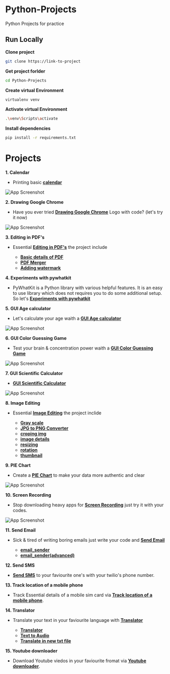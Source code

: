 # Python-Projects
Python Projects for practice

## Run Locally

**Clone project**

```bash
git clone https://link-to-project
```

**Get project forlder**

```bash
cd Python-Projects
```

**Create virtual Environment**

```bash
virtualenv venv
```

**Activate virtual Environment**

```bash
.\venv\Scripts\activate
```

**Install dependencies**

```bash
pip install -r requirements.txt
```

# Projects
**1. Calendar**
* Printing basic **[calendar](https://github.com/nandinichhajed/Python-Projects/blob/main/calendar/calendar.py")**

![App Screenshot](https://github.com/nandinichhajed/Python-Projects/blob/main/.Images/calendar.png)

**2. Drawing Google Chrome**
* Have you ever tried **[Drawing Google Chrome](https://github.com/nandinichhajed/Python-Projects/blob/main/calendar/calendar.py")** Logo with code? (let's try it now)

![App Screenshot](https://github.com/nandinichhajed/Python-Projects/blob/main/.Images/chrome.png)

**3. Editing in PDF's**
* Essential **[Editing in PDF's](https://github.com/nandinichhajed/Python-Projects/tree/main/Editing%20in%20PDF")** the project include

  *  **[Basic details of PDF](https://github.com/nandinichhajed/Python-Projects/blob/main/Editing%20in%20PDF/basic_detais_of_pdf.py)**
  *  **[PDF Merger](https://github.com/nandinichhajed/Python-Projects/blob/main/Editing%20in%20PDF/pdf%20merger.py)**
  *  **[Adding watermark](https://github.com/nandinichhajed/Python-Projects/blob/main/Editing%20in%20PDF/pdf%20with%20watermark.py)**

**4. Experiments with pywhatkit**
* PyWhatKit is a Python library with various helpful features. It is an easy to use library which does not requires you to do some additional setup. So let's **[Experiments with pywhatkit](https://github.com/nandinichhajed/Python-Projects/tree/main/Experiments%20with%20pywhatkit")**

**5. GUI Age calculator**
* Let's calculate your age waith a **[GUI Age calculator](https://github.com/nandinichhajed/Python-Projects/tree/main/GUI%20Age%20calculator)**

![App Screenshot](https://github.com/nandinichhajed/Python-Projects/blob/main/.Images/Age%20calc.png)

**6. GUI Color Guessing Game**
* Test your brain & concentration power waith a **[GUI Color Guessing Game](https://github.com/nandinichhajed/Python-Projects/tree/main/GUI%20Color%20Guessing%20Game)**

![App Screenshot](https://github.com/nandinichhajed/Python-Projects/blob/main/.Images/colour%20game.png)

**7. GUI Scientific Calculator**
* **[GUI Scientific Calculator](https://github.com/nandinichhajed/Python-Projects/tree/main/GUI%20Scientific%20Calculator)**

![App Screenshot](https://github.com/nandinichhajed/Python-Projects/blob/main/.Images/calculator.png)

**8. Image Editing**
* Essential **[Image Editing](https://github.com/nandinichhajed/Python-Projects/tree/main/Image%20Editing")** the project inclide

  *  **[Gray scale](https://github.com/nandinichhajed/Python-Projects/tree/main/Image%20Editing/Gray%20scale)**
  *  **[JPG to PNG Converter](https://github.com/nandinichhajed/Python-Projects/tree/main/Image%20Editing/JPG%20to%20PNG%20Converter)**
  *  **[croping img](https://github.com/nandinichhajed/Python-Projects/tree/main/Image%20Editing/cropped)**
  *  **[image details](https://github.com/nandinichhajed/Python-Projects/tree/main/Image%20Editing/image%20details)**
  *  **[resizing](https://github.com/nandinichhajed/Python-Projects/tree/main/Image%20Editing/resizing)**
  *  **[rotation](https://github.com/nandinichhajed/Python-Projects/tree/main/Image%20Editing/rotation)**
  *  **[thumbnail](https://github.com/nandinichhajed/Python-Projects/tree/main/Image%20Editing/thumbnail)**

**9. PIE Chart**
* Create a **[PIE Chart](https://github.com/nandinichhajed/Python-Projects/tree/main/PIE%20Chart")** to make your data more authentic and clear

![App Screenshot](https://github.com/nandinichhajed/Python-Projects/blob/main/.Images/piechart.png)

**10. Screen Recording**
* Stop downloading heavy apps for **[Screen Recording](https://github.com/nandinichhajed/Python-Projects/tree/main/Screen%20Recording)** just try it with your codes.

![App Screenshot](https://github.com/nandinichhajed/Python-Projects/blob/main/.Images/scrrec.gif)

**11. Send Email**
* Sick & tired of writing boring emails just write your code and **[Send Email](https://github.com/nandinichhajed/Python-Projects/tree/main/Send%20Email)**

  *  **[email_sender](https://github.com/nandinichhajed/Python-Projects/blob/main/Send%20Email/email_sender.py)**
  *  **[email_sender(advanced)](https://github.com/nandinichhajed/Python-Projects/blob/main/Send%20Email/email_sender2.py)**

**12. Send SMS**
* **[Send SMS](https://github.com/nandinichhajed/Python-Projects/tree/main/Send%20SMS)** to your faviourite one's with your twilio's phone number.

**13. Track location of a mobile phone**
* Track Essential details of a mobile sim card via **[Track location of a mobile phone](https://github.com/nandinichhajed/Python-Projects/tree/main/track%20location%20of%20a%20mobile%20phone)**.

**14. Translator**
* Translate your text in your faviourite language with **[Translator](https://github.com/nandinichhajed/Python-Projects/tree/main/Translator)**

  *  **[Translator](https://github.com/nandinichhajed/Python-Projects/blob/main/Translator/Translator.py)**
  *  **[Text to Audio](https://github.com/nandinichhajed/Python-Projects/blob/main/Translator/Text%20to%20Audio.py)**
  *  **[Translate in new txt file](https://github.com/nandinichhajed/Python-Projects/blob/main/Translator/Translate%20in%20new%20txt%20file.py)**

**15. Youtube downloader**
* Download Youtube viedos in your faviourite fromat via **[Youtube downloader](https://github.com/nandinichhajed/Python-Projects/tree/main/youtube%20downloader)**.
